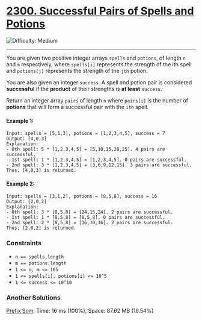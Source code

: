 # [2300. Successful Pairs of Spells and Potions](https://leetcode.com/problems/successful-pairs-of-spells-and-potions/description/?envType=study-plan-v2&envId=leetcode-75)

![Difficulty: Medium](https://img.shields.io/badge/Difficulty-Medium-fac31d?style=for-the-badge&logo=)

---

You are given two positive integer arrays `spells` and `potions`, of length `n` and `m` respectively, where `spells[i]` represents the strength of the ith spell and `potions[j]` represents the strength of the `jth` potion.

You are also given an integer `success`. A spell and potion pair is considered **successful** if the **product** of their strengths is **at least** `success`.

Return an integer array `pairs` of length `n` where `pairs[i]` is the number of **potions** that will form a successful pair with the `ith` spell.

#### Example 1:
```text
Input: spells = [5,1,3], potions = [1,2,3,4,5], success = 7
Output: [4,0,3]
Explanation:
- 0th spell: 5 * [1,2,3,4,5] = [5,10,15,20,25]. 4 pairs are successful.
- 1st spell: 1 * [1,2,3,4,5] = [1,2,3,4,5]. 0 pairs are successful.
- 2nd spell: 3 * [1,2,3,4,5] = [3,6,9,12,15]. 3 pairs are successful.
Thus, [4,0,3] is returned.
```
#### Example 2:
```text
Input: spells = [3,1,2], potions = [8,5,8], success = 16
Output: [2,0,2]
Explanation:
- 0th spell: 3 * [8,5,8] = [24,15,24]. 2 pairs are successful.
- 1st spell: 1 * [8,5,8] = [8,5,8]. 0 pairs are successful. 
- 2nd spell: 2 * [8,5,8] = [16,10,16]. 2 pairs are successful. 
Thus, [2,0,2] is returned.
```



### Constraints

- `n == spells.length`
- `m == potions.length`
- `1 <= n, m <= 105`
- `1 <= spells[i], potions[i] <= 10^5`
- `1 <= success <= 10^10`


### Another Solutions
[Prefix Sum](https://github.com/vahtyah/LeetCodeSolutions/tree/main/Prefix%20Sum/2300.%20Successful%20Pairs%20of%20Spells%20and%20Potions): Time: 16 ms (100%), Space: 87.62 MB (16.54%)
